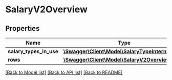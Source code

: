 # SalaryV2Overview

## Properties
Name | Type | Description | Notes
------------ | ------------- | ------------- | -------------
**salary_types_in_use** | [**\Swagger\Client\Model\SalaryTypeInternal[]**](SalaryTypeInternal.md) |  | [optional] 
**rows** | [**\Swagger\Client\Model\SalaryV2OverviewRow[]**](SalaryV2OverviewRow.md) |  | [optional] 

[[Back to Model list]](../README.md#documentation-for-models) [[Back to API list]](../README.md#documentation-for-api-endpoints) [[Back to README]](../README.md)


